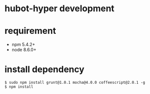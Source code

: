 hubot-hyper development
=====================================

# requirement

- npm 5.4.2+
- node 8.6.0+

# install dependency

```
$ sudo npm install grunt@1.0.1 mocha@4.0.0 coffeescript@2.0.1 -g
$ npm install
```
